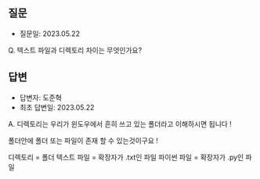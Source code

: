 ## 질문
* 질문일: 2023.05.22

Q. 텍스트 파일과 디렉토리 차이는 무엇인가요?




## 답변
* 답변자: 도준혁 
* 최초 답변일: 2023.05.22

A. 디렉토리는 우리가 윈도우에서 흔히 쓰고 있는 폴더라고 이해하시면 됩니다 !

폴더안에 폴더 또는 파일이 존재 할 수 있는것이구요 !

디렉토리 = 폴더
텍스트 파일 = 확장자가 .txt인 파일
파이썬 파일 = 확장자가 .py인 파일
